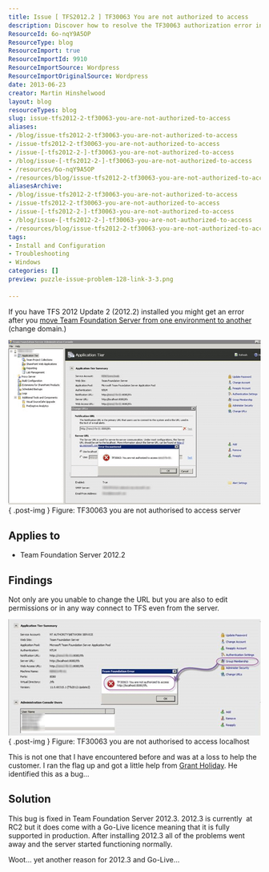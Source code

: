```yaml
---
title: Issue [ TFS2012.2 ] TF30063 You are not authorized to access
description: Discover how to resolve the TF30063 authorization error in TFS 2012.2 after moving environments. Upgrade to 2012.3 for a seamless experience!
ResourceId: 6o-nqY9A5OP
ResourceType: blog
ResourceImport: true
ResourceImportId: 9910
ResourceImportSource: Wordpress
ResourceImportOriginalSource: Wordpress
date: 2013-06-23
creator: Martin Hinshelwood
layout: blog
resourceTypes: blog
slug: issue-tfs2012-2-tf30063-you-are-not-authorized-to-access
aliases:
- /blog/issue-tfs2012-2-tf30063-you-are-not-authorized-to-access
- /issue-tfs2012-2-tf30063-you-are-not-authorized-to-access
- /issue-[-tfs2012-2-]-tf30063-you-are-not-authorized-to-access
- /blog/issue-[-tfs2012-2-]-tf30063-you-are-not-authorized-to-access
- /resources/6o-nqY9A5OP
- /resources/blog/issue-tfs2012-2-tf30063-you-are-not-authorized-to-access
aliasesArchive:
- /blog/issue-tfs2012-2-tf30063-you-are-not-authorized-to-access
- /issue-tfs2012-2-tf30063-you-are-not-authorized-to-access
- /issue-[-tfs2012-2-]-tf30063-you-are-not-authorized-to-access
- /blog/issue-[-tfs2012-2-]-tf30063-you-are-not-authorized-to-access
- /resources/blog/issue-tfs2012-2-tf30063-you-are-not-authorized-to-access
tags:
- Install and Configuration
- Troubleshooting
- Windows
categories: []
preview: puzzle-issue-problem-128-link-3-3.png

---
```

If you have TFS 2012 Update 2 (2012.2) installed you might get an error after you [move Team Foundation Server from one environment to another](http://msdn.microsoft.com/en-us/library/ms404883.aspx) (change domain.)

![image](images/image38-1-1.png "image")  
{ .post-img }
Figure: TF30063 you are not authorised to access server

## Applies to

- Team Foundation Server 2012.2

## Findings

Not only are you unable to change the URL but you are also to edit permissions or in any way connect to TFS even from the server.

![image](images/image39-2-2.png "image")  
{ .post-img }
Figure: TF30063 you are not authorised to access localhost

This is not one that I have encountered before and was at a loss to help the customer. I ran the flag up and got a little help from [Grant Holiday](http://blogs.msdn.com/b/granth/). He identified this as a bug…

## Solution

This bug is fixed in Team Foundation Server 2012.3. 2012.3 is currently  at RC2 but it does come with a Go-Live licence meaning that it is fully supported in production. After installing 2012.3 all of the problems went away and the server started functioning normally.

Woot… yet another reason for 2012.3 and Go-Live…
